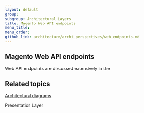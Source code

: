 ```yaml
---
layout: default
group: 
subgroup: Architectural Layers
title: Magento Web API endpoints
menu_title: 
menu_order: 
github_link: architecture/archi_perspectives/web_endpoints.md
---
```





<h2>Magento Web API endpoints</h2>

 

Web API endpoints are discussed extensively in the 
<h2 id="related">Related topics</h2>
<a href="{{ site.gdeurl }}architecture/archi_perspectives/arch_diagrams.html">Architectural diagrams</a>

Presentation Layer









 

